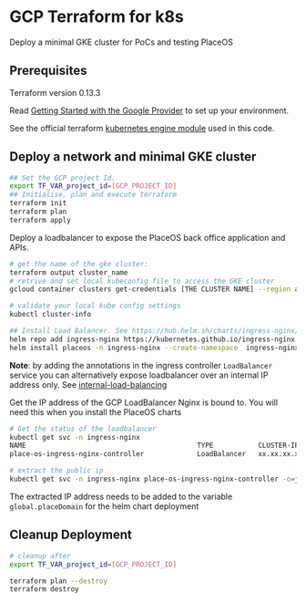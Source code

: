 # GCP Terraform for k8s

Deploy a minimal GKE cluster for PoCs and testing PlaceOS

## Prerequisites

Terraform version 0.13.3

Read [Getting Started with the Google Provider](https://www.terraform.io/docs/providers/google/guides/getting_started.html) to set up your environment.

See the official terraform [kubernetes engine module](https://registry.terraform.io/modules/terraform-google-modules/kubernetes-engine/google/3.0.0) used in this code.

## Deploy a network and minimal GKE cluster

```sh
## Set the GCP project Id.
export TF_VAR_project_id=[GCP_PROJECT_ID]
## Initialise, plan and execute terraform
terraform init
terraform plan
terraform apply

```

Deploy a loadbalancer to expose the PlaceOS back office application and APIs.

```sh
# get the name of the gke cluster:
terraform output cluster_name
# retrive and set local kubeconfig file to access the GKE cluster
gcloud container clusters get-credentials [THE CLUSTER NAME] --region australia-southeast1 --project ${TF_VAR_project_id}

# validate your local kube config settings
kubectl cluster-info

## Install Load Balancer. See https://hub.helm.sh/charts/ingress-nginx/ingress-nginx
helm repo add ingress-nginx https://kubernetes.github.io/ingress-nginx
helm install placeos -n ingress-nginx --create-namespace  ingress-nginx/ingress-nginx

```

**Note**: by adding the annotations in the ingress controller `LoadBalancer` service you can alternatively expose loadbalancer over an internal IP address only. See [internal-load-balancing](https://cloud.google.com/kubernetes-engine/docs/how-to/internal-load-balancing)

Get the IP address of the GCP LoadBalancer Nginx is bound to. You will need this when you install the PlaceOS charts

```sh
# Get the status of the loadbalancer
kubectl get svc -n ingress-nginx
NAME                                          TYPE           CLUSTER-IP       EXTERNAL-IP     PORT(S)                      AGE
place-os-ingress-nginx-controller             LoadBalancer   xx.xx.xx.xx      xx.xx.xx.xx     80:31307/TCP,443:31092/TCP   83s

# extract the public ip
kubectl get svc -n ingress-nginx place-os-ingress-nginx-controller -o=jsonpath='{.status.loadBalancer.ingress[*].ip}'

```

The extracted IP address needs to be added to the variable `global.placeDomain` for the helm chart deployment

## Cleanup Deployment

```sh
# cleanup after
export TF_VAR_project_id=[GCP_PROJECT_ID]

terraform plan --destroy
terraform destroy

```